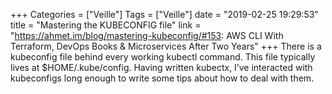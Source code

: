 +++
Categories = ["Veille"]
Tags = ["Veille"]
date = "2019-02-25 19:29:53"
title = "Mastering the KUBECONFIG file"
link = "https://ahmet.im/blog/mastering-kubeconfig/#153: AWS CLI With Terraform, DevOps Books & Microservices After Two Years"
+++
There is a kubeconfig file behind every working kubectl command. This file typically lives at $HOME/.kube/config. Having written kubectx, I’ve interacted with kubeconfigs long enough to write some tips about how to deal with them.